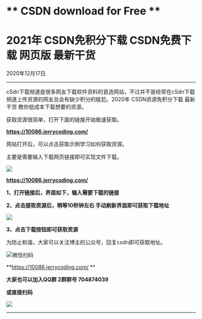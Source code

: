 # ** CSDN download for Free **
# **2021年 CSDN免积分下载 CSDN免费下载 网页版 最新干货**

2020年12月17日

* * *

cSdn下载频道是很多网友下载软件资料的首选网站，不过并不是经常在cSdn下载频道上传资源的网友总会有缺少积分的尴尬。2020年 CSDN资源免积分下载
最新干货 教你低成本下载想要的资源。

获取资源很简单，打开下面的链接开始极速获取。

**<https://10086.jerrycoding.com/>**

网站打开后，可以点击获取示例学习如何获取资源。

主要是需要输入下载网页链接即可实现文件下载。

![](https://cdn.jerrycoding.com/media/ckeditor_upload/2020/12/31/image.png)

**<https://10086.jerrycoding.com/>**

**1、打开链接后，界面如下，输入需要下载的链接**

**2、点击提取资源后，稍等10秒钟左右 手动刷新界面即可获取下载地址**

![](https://cdn.jerrycoding.com/media/ckeditor_upload/2021/02/04/2.jpg)

**3、点击下载按钮即可获取资源**

为防止和谐，大家可以关注博主的公众号，回复csdn即可获取地址。

![微信扫码](https://cdn.jerrycoding.com/media/contact/wx-qr_zJInkC2.jpg)

**<https://10086.jerrycoding.com/>  **

**大家也可以加入QQ群 2群群号 704874039**

**或直接扫码**

**![](https://cdn.jerrycoding.com/media/ckeditor_upload/2021/01/14/qrcode_1610588419154.jpg)**



* * *

